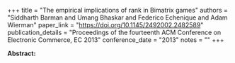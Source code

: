 +++
title = "The empirical implications of rank in Bimatrix games"
authors = "Siddharth Barman and Umang Bhaskar and Federico Echenique and Adam Wierman"
paper_link = "https://doi.org/10.1145/2492002.2482589"
publication_details = "Proceedings of the fourteenth ACM Conference on Electronic Commerce,  EC 2013"
conference_date = "2013"
notes = ""
+++

<b>Abstract:</b>
